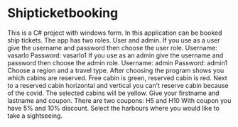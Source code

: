 # Shipticketbooking
This is a C# project with windows form.
In this application can be booked ship tickets.
The app has two roles. User and admin.
If you use as a user give the username and password then choose the user role.
Username: vasarlo
Password: vasarlo1
If you use as an admin give the username and password then choose the admin role.
Username: admin
Password: admin1
Choose a region and a travel type. After choosing the program shows you which cabins are reserved.
Free cabin is green, reserved cabin is red.
Next to a reserved cabin horizontal and vertical you can't reserve cabin because of the covid.
The selected cabins will be yellow.
Give your firstname and lastname and coupon. There are two coupons: H5 and H10
With coupon you have 5% and 10% discount.
Select the harbours where you would like to take a sightseeing.
